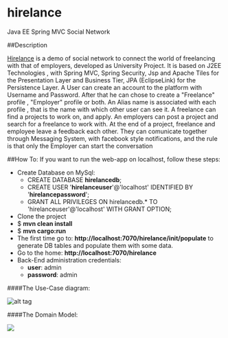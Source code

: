 hirelance
=========

Java EE  Spring MVC Social Network

##Description

[Hirelance](http://hirelance-goodbytes.rhcloud.com/) is a demo of social network to connect the world of freelancing with that of employers, developed as University Project. 
It is based on J2EE Technologies , with Spring MVC, Spring Security, Jsp and Apache Tiles for the Presentation Layer and Business Tier, JPA (EclipseLink) for the Persistence Layer. A User can create an account to the platform with Username and Password. After that he can chose to create a "Freelance" profile , "Employer" profile or both. 
An Alias name is associated with each profile , that is the name with which other user can see it. 
A freelance can find a projects to work on, and apply. An employers can post a project and search for 
a freelance to work with. At the end of a project, freelance and employee leave a feedback each other.
They can comunicate together through Messaging System, with facebook style notifications, 
and the rule is that only the Employer can start the conversation

##How To:
If you want to run the web-app on localhost, follow these steps:
* Create Database on MySql:
  * CREATE DATABASE **hirelancedb**;
  * CREATE USER '**hirelanceuser**'@'localhost' IDENTIFIED BY '**hirelancepassword**';
  * GRANT ALL PRIVILEGES ON hirelancedb.* TO 'hirelanceuser'@'localhost' WITH GRANT OPTION; 
* Clone the project 
* $ **mvn clean install**
* $ **mvn cargo:run**
* The first time go to: **http://localhost:7070/hirelance/init/populate** to generate DB tables and populate them with some data.
* Go to the home: **http://localhost:7070/hirelance**
* Back-End administration  credentials:
  * **user**: admin
  * **password**: admin

####The Use-Case diagram:

![alt tag](https://bitbucket.org/repo/zR9Xbn/images/3576652122-use_case.png)



####The Domain Model:

![](https://bitbucket.org/repo/zR9Xbn/images/1889302071-class_model.png)



